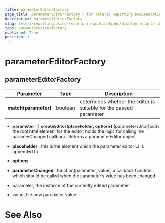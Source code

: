 ```yaml
---
title: parameterEditorFactory
page_title: parameterEditorFactory | for Telerik Reporting Documentation
description: parameterEditorFactory
slug: telerikreporting/using-reports-in-applications/display-reports-in-applications/web-application/html5-report-viewer/api-reference/parametereditorfactory
tags: parametereditorfactory
published: True
position: 5
---
```


# parameterEditorFactory



## parameterEditorFactory


| Parameter | Type | Description |
| ------ | ------ | ------ |
| __match(parameter)__ |boolean|determines whether the editor is suitable for the passed parameter

*  __parameter__ |
| __createEditor(placeholder, options)__ |parameterEditor|adds the root html element for the editor, holds the logic for calling the paramerChanged callback. Returns a parameterEditor object

*  __placeholder__ , this is the element which the parameter editor UI is appended to

*  __options__ :

*  __parameterChanged__ : function(parameter, value), a callback function which should be called
                        when the parameter’s value has been changed

* parameter, the instance of the currently edited parameter

* value, the new parameter value|

# See Also
